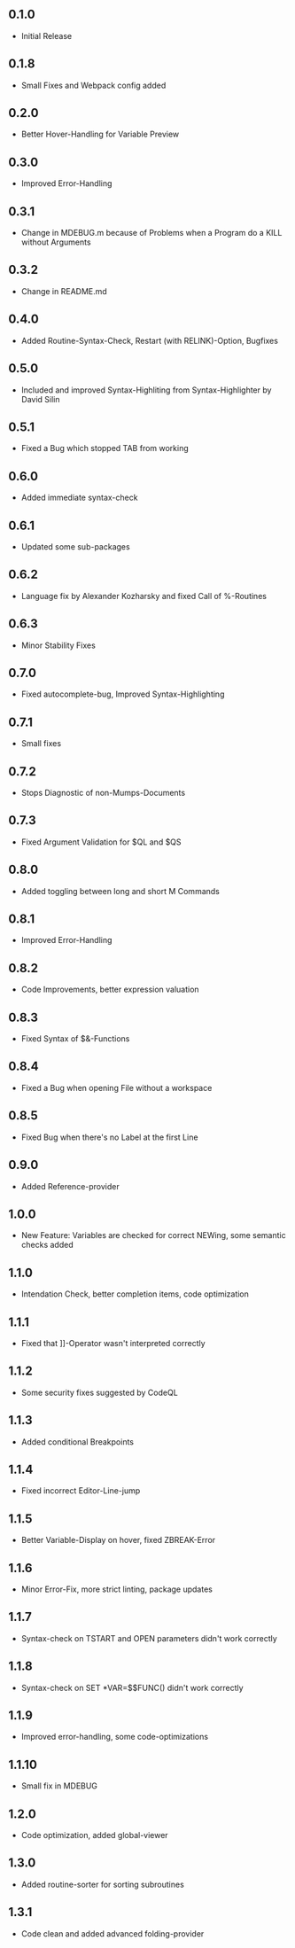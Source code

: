 
## 0.1.0
* Initial Release
## 0.1.8
* Small Fixes and Webpack config added
## 0.2.0
* Better Hover-Handling for Variable Preview
## 0.3.0
* Improved Error-Handling
## 0.3.1
* Change in MDEBUG.m because of Problems when a Program do a KILL without Arguments
## 0.3.2
* Change in README.md
## 0.4.0
* Added Routine-Syntax-Check, Restart (with RELINK)-Option, Bugfixes
## 0.5.0
* Included and improved Syntax-Highliting from Syntax-Highlighter by David Silin
## 0.5.1
* Fixed a Bug which stopped TAB from working
## 0.6.0
* Added immediate syntax-check
## 0.6.1
* Updated some sub-packages
## 0.6.2
* Language fix by Alexander Kozharsky and fixed Call of %-Routines
## 0.6.3
* Minor Stability Fixes
## 0.7.0
* Fixed autocomplete-bug, Improved Syntax-Highlighting
## 0.7.1
* Small fixes
## 0.7.2
* Stops Diagnostic of non-Mumps-Documents
## 0.7.3
* Fixed Argument Validation for $QL and $QS
## 0.8.0
* Added toggling between long and short M Commands
## 0.8.1
* Improved Error-Handling
## 0.8.2
* Code Improvements, better expression valuation
## 0.8.3
* Fixed Syntax of $&-Functions
## 0.8.4
* Fixed a Bug when opening File without a workspace
## 0.8.5
* Fixed Bug when there's no Label at the first Line
## 0.9.0
* Added Reference-provider
## 1.0.0
* New Feature: Variables are checked for correct NEWing, some semantic checks added
## 1.1.0
* Intendation Check, better completion items, code optimization
## 1.1.1
* Fixed that ]]-Operator wasn't interpreted correctly
## 1.1.2
* Some security fixes suggested by CodeQL
## 1.1.3
* Added conditional Breakpoints
## 1.1.4
* Fixed incorrect Editor-Line-jump
## 1.1.5
* Better Variable-Display on hover, fixed ZBREAK-Error
## 1.1.6
* Minor Error-Fix, more strict linting, package updates
## 1.1.7
* Syntax-check on TSTART and OPEN parameters didn't work correctly
## 1.1.8
* Syntax-check on SET *VAR=$$FUNC() didn't work correctly
## 1.1.9
* Improved error-handling, some code-optimizations
## 1.1.10
* Small fix in MDEBUG
## 1.2.0
* Code optimization, added global-viewer
## 1.3.0
* Added routine-sorter for sorting subroutines
## 1.3.1
* Code clean and added advanced folding-provider
